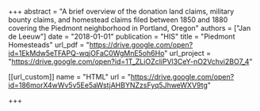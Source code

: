 +++
abstract = "A brief overview of the donation land claims, military bounty claims, and homestead claims filed between 1850 and 1880 covering the Piedmont neighborhood in Portland, Oregon"
authors = ["Jan de Leeuw"]
date = "2018-01-01"
publication = "HIS"
title = "Piedmont Homesteads"
url_pdf = "https://drive.google.com/open?id=1EkMdw5eTFAPQ-wqjOFaC0WgMnE5oh6Ho"
url_project = "https://drive.google.com/open?id=1T_ZLiOZcliPVl3CeY-nO2Vchvi2BO7_4"

[[url_custom]]
name = "HTML"
url = "https://drive.google.com/open?id=186morX4wWv5v5Ee5aWstjAHBYNZzsFyq5JhweWXV9tg"

+++

